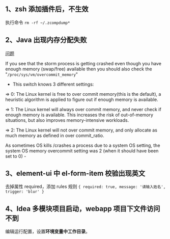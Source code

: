 ## 1、zsh 添加插件后，不生效

执行命令 `rm -rf ~/.zcompdump*`

## 2、Java 出现内存分配失败

[问题](https://community.cloudera.com/t5/Support-Questions/Storm-quot-Cannot-allocate-memory-quot-quot-insufficient/td-p/144449)

If you see that the storm process is getting crashed even though you have enough memory (swap/free) available then you should also check the "`/proc/sys/vm/overcommit_memory`"

- This switch knows 3 different settings:

=> 0: The Linux kernel is free to over commit memory(this is the default), a heuristic algorithm is applied to figure out if enough memory is available.

=> 1: The Linux kernel will always over commit memory, and never check if enough memory is available. This increases the risk of out-of-memory situations, but also improves memory-intensive workloads.

=> 2: The Linux kernel will not over commit memory, and only allocate as much memory as defined in over commit_ratio.

As sometimes OS kills /crashes a process due to a system OS setting, the system OS memory overcommit setting was 2 (when it should have been set to 0) -

## 3、element-ui 中 el-form-item 校验出现英文

去掉属性 required，添加 rules 规则 `{ required: true, message: '请输入姓名', trigger: 'blur' }`

## 4、Idea 多模块项目启动，webapp 项目下文件访问不到

编辑运行配置，设置**环境变量中工作目录**。
